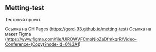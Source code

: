 Metting-test
------------

Тестовый проект.

Ссылка на GH Pages (https://gord-93.github.io/metting-test)
Ссылка на макет Figma (https://www.figma.com/file/UlROWVFCmpNioZaDfmkqrR/Video-Conference-(Copy)?node-id=0%3A1)
